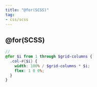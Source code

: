 ```yaml
---
title: "@for(SCSS)"
tag: 
- css/scss
---
```


##  @for(SCSS)
```scss
// 
@for $i from 1 through $grid-columns {
  .col-#{$i} {
    width: 100% / $grid-columns * $i;
    flex: 1 0 0%;
  }
}
```


